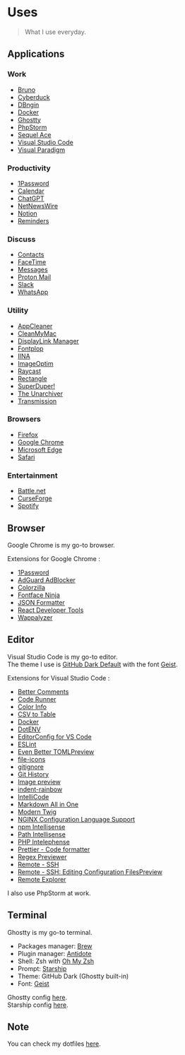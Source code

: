 # Uses

> What I use everyday.

## Applications

### Work

- [Bruno](https://usebruno.com)
- [Cyberduck](https://cyberduck.io)
- [DBngin](https://dbngin.com)
- [Docker](https://docker.com)
- [Ghostty](https://ghostty.org)
- [PhpStorm](https://jetbrains.com/fr-fr/phpstorm)
- [Sequel Ace](https://sequel-ace.com)
- [Visual Studio Code](https://code.visualstudio.com)
- [Visual Paradigm](https://visual-paradigm.com)

### Productivity

- [1Password](https://1password.com)
- [Calendar](https://support.apple.com/guide/calendar)
- [ChatGPT](https://chatgpt.com)
- [NetNewsWire](https://netnewswire.com)
- [Notion](https://notion.so)
- [Reminders](https://support.apple.com/guide/reminders)

### Discuss

- [Contacts](https://support.apple.com/guide/contacts)
- [FaceTime](https://support.apple.com/guide/facetime)
- [Messages](https://support.apple.com/guide/messages)
- [Proton Mail](https://proton.me/mail)
- [Slack](https://slack.com)
- [WhatsApp](https://whatsapp.com)

### Utility

- [AppCleaner](https://freemacsoft.net/appcleane)
- [CleanMyMac](https://cleanmymac.com)
- [DisplayLink Manager](https://synaptics.com/products/displaylink-graphics/downloads/macos)
- [Fontplop](https://github.com/matthewgonzalez/fontplop)
- [IINA](https://iina.io)
- [ImageOptim](https://imageoptim.com)
- [Raycast](https://raycast.com)
- [Rectangle](https://rectangleapp.com)
- [SuperDuper!](https://shirt-pocket.com/SuperDuper)
- [The Unarchiver](https://theunarchiver.com)
- [Transmission](https://transmissionbt.com)

### Browsers

- [Firefox](https://mozilla.org/firefox)
- [Google Chrome](https://google.com/chrome)
- [Microsoft Edge](https://microsoft.com/edge)
- [Safari](https://apple.com/safari)

### Entertainment

- [Battle.net](https://battle.net)
- [CurseForge](https://curseforge.com)
- [Spotify](https://spotify.com)

## Browser

Google Chrome is my go-to browser.

Extensions for Google Chrome :

- [1Password](https://chromewebstore.google.com/detail/1password-%E2%80%93-gestionnaire/aeblfdkhhhdcdjpifhhbdiojplfjncoa)
- [AdGuard AdBlocker](https://chromewebstore.google.com/detail/adguard-adblocker/bgnkhhnnamicmpeenaelnjfhikgbkllg)
- [Colorzilla](https://chromewebstore.google.com/detail/colorzilla/bhlhnicpbhignbdhedgjhgdocnmhomnp)
- [Fontface Ninja](https://chromewebstore.google.com/detail/fontface-ninja/eljapbgkmlngdpckoiiibecpemleclhh)
- [JSON Formatter](https://chromewebstore.google.com/detail/json-formatter/bcjindcccaagfpapjjmafapmmgkkhgoa)
- [React Developer Tools](https://chromewebstore.google.com/detail/react-developer-tools/fmkadmapgofadopljbjfkapdkoienihi)
- [Wappalyzer](https://chromewebstore.google.com/detail/wappalyzer/gppongmhjkpfnbhagpmjfkannfbllamg)

## Editor

Visual Studio Code is my go-to editor.
<br>
The theme I use is [GitHub Dark Default](https://marketplace.visualstudio.com/items?itemName=GitHub.github-vscode-theme) with the font [Geist](https://github.com/vercel/geist-font).

Extensions for Visual Studio Code :

- [Better Comments](https://marketplace.visualstudio.com/items?itemName=aaron-bond.better-comments)
- [Code Runner](https://marketplace.visualstudio.com/items?itemName=formulahendry.code-runner)
- [Color Info](https://marketplace.visualstudio.com/items?itemName=bierner.color-info)
- [CSV to Table](https://marketplace.visualstudio.com/items?itemName=phplasma.csv-to-table)
- [Docker](https://marketplace.visualstudio.com/items?itemName=ms-azuretools.vscode-docker)
- [DotENV](https://marketplace.visualstudio.com/items?itemName=mikestead.dotenv)
- [EditorConfig for VS Code](https://marketplace.visualstudio.com/items?itemName=EditorConfig.EditorConfig)
- [ESLint](https://marketplace.visualstudio.com/items?itemName=dbaeumer.vscode-eslint)
- [Even Better TOMLPreview](https://marketplace.visualstudio.com/items?itemName=tamasfe.even-better-toml)
- [file-icons](https://marketplace.visualstudio.com/items?itemName=file-icons.file-icons)
- [gitignore](https://marketplace.visualstudio.com/items?itemName=codezombiech.gitignore)
- [Git History](https://marketplace.visualstudio.com/items?itemName=donjayamanne.githistory)
- [Image preview](https://marketplace.visualstudio.com/items?itemName=kisstkondoros.vscode-gutter-preview)
- [indent-rainbow](https://marketplace.visualstudio.com/items?itemName=oderwat.indent-rainbow)
- [IntelliCode](https://marketplace.visualstudio.com/items?itemName=VisualStudioExptTeam.vscodeintellicode)
- [Markdown All in One](https://marketplace.visualstudio.com/items?itemName=yzhang.markdown-all-in-one)
- [Modern Twig](https://marketplace.visualstudio.com/items?itemName=stanislav.vscode-twig)
- [NGINX Configuration Language Support](https://marketplace.visualstudio.com/items?itemName=ahmadalli.vscode-nginx-conf)
- [npm Intellisense](https://marketplace.visualstudio.com/items?itemName=christian-kohler.npm-intellisense)
- [Path Intellisense](https://marketplace.visualstudio.com/items?itemName=christian-kohler.path-intellisense)
- [PHP Intelephense](https://marketplace.visualstudio.com/items?itemName=bmewburn.vscode-intelephense-client)
- [Prettier - Code formatter](https://marketplace.visualstudio.com/items?itemName=esbenp.prettier-vscode)
- [Regex Previewer](https://marketplace.visualstudio.com/items?itemName=chrmarti.regex)
- [Remote - SSH](https://marketplace.visualstudio.com/items?itemName=ms-vscode-remote.remote-ssh)
- [Remote - SSH: Editing Configuration FilesPreview](https://marketplace.visualstudio.com/items?itemName=ms-vscode-remote.remote-ssh-edit)
- [Remote Explorer](https://marketplace.visualstudio.com/items?itemName=ms-vscode.remote-explorer)

I also use PhpStorm at work.

## Terminal

Ghostty is my go-to terminal.

- Packages manager: [Brew](https://brew.sh)
- Plugin manager: [Antidote](https://github.com/mattmc3/antidote)
- Shell: Zsh with [Oh My Zsh](https://ohmyz.sh)
- Prompt: [Starship](https://github.com/starship/starship)
- Theme: GitHub Dark (Ghostty built-in)
- Font: [Geist](https://github.com/vercel/geist-font)

Ghostty config [here](https://github.com/lehroj/setup/blob/main/dotfiles/term/ghostty.conf).
<br>
Starship config [here](https://github.com/lehroj/setup/blob/main/dotfiles/term/starship.toml).

## Note

You can check my dotfiles [here](https://github.com/lehroj/setup).
